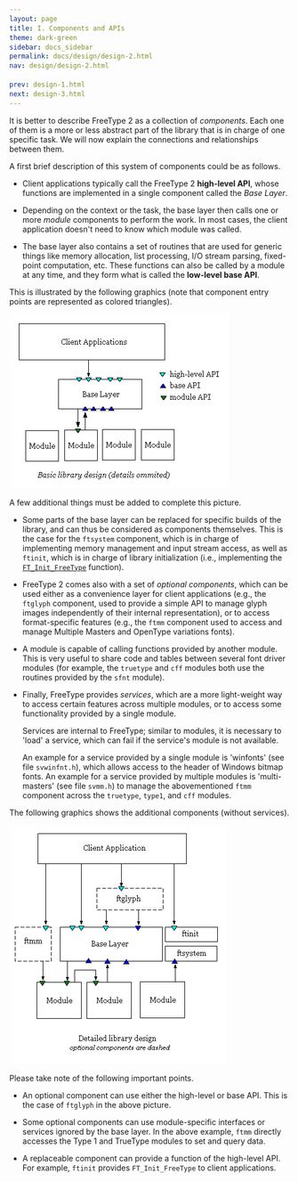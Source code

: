```yaml
---
layout: page
title: I. Components and APIs
theme: dark-green
sidebar: docs_sidebar
permalink: docs/design/design-2.html
nav: design/design-2.html

prev: design-1.html
next: design-3.html
---
```


It is better to describe FreeType 2 as a collection of *components*.
Each one of them is a more or less abstract part of the library that is
in charge of one specific task. We will now explain the connections and
relationships between them.

A first brief description of this system of components could be as
follows.

-   Client applications typically call the FreeType 2 **high-level
    API**, whose functions are implemented in a single component called
    the *Base Layer*.

-   Depending on the context or the task, the base layer then calls one
    or more *module* components to perform the work. In most cases, the
    client application doesn\'t need to know which module was called.

-   The base layer also contains a set of routines that are used for
    generic things like memory allocation, list processing, I/O stream
    parsing, fixed-point computation, etc. These functions can also be
    called by a module at any time, and they form what is called the
    **low-level base API**.

This is illustrated by the following graphics (note that component entry
points are represented as colored triangles).

![Basic FreeType design](assets/basic-design.png)

A few additional things must be added to complete this picture.

-   Some parts of the base layer can be replaced for specific builds of
    the library, and can thus be considered as components themselves.
    This is the case for the `ftsystem` component, which is in charge of
    implementing memory management and input stream access, as well as
    `ftinit`, which is in charge of library initialization (i.e.,
    implementing the
    [`FT_Init_FreeType`](../reference/ft2-base_interface#FT_Init_FreeType)
    function).

-   FreeType 2 comes also with a set of *optional components*, which can
    be used either as a convenience layer for client applications (e.g.,
    the `ftglyph` component, used to provide a simple API to manage
    glyph images independently of their internal representation), or to
    access format-specific features (e.g., the `ftmm` component used to
    access and manage Multiple Masters and OpenType variations fonts).

-   A module is capable of calling functions provided by another module.
    This is very useful to share code and tables between several font
    driver modules (for example, the `truetype` and `cff` modules both
    use the routines provided by the `sfnt` module).

-   Finally, FreeType provides *services*, which are a more light-weight
    way to access certain features across multiple modules, or to access
    some functionality provided by a single module.

    Services are internal to FreeType; similar to modules, it is
    necessary to 'load' a service, which can fail if the service\'s
    module is not available.

    An example for a service provided by a single module is 'winfonts'
    (see file `svwinfnt.h`), which allows access to the header of
    Windows bitmap fonts. An example for a service provided by multiple
    modules is 'multi-masters' (see file `svmm.h`) to manage the
    abovementioned `ftmm` component across the `truetype`, `type1`, and
    `cff` modules.

The following graphics shows the additional components (without
services).

![Detailed FreeType design](assets/detailed-design.png)

Please take note of the following important points.

-   An optional component can use either the high-level or base API.
    This is the case of `ftglyph` in the above picture.

-   Some optional components can use module-specific interfaces or
    services ignored by the base layer. In the above example, `ftmm`
    directly accesses the Type 1 and TrueType modules to set and query
    data.

-   A replaceable component can provide a function of the high-level
    API. For example, `ftinit` provides `FT_Init_FreeType` to client
    applications.
